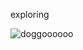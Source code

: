 exploring

![doggoooooo](https://github.com/anjellyyy/anjellyyy/assets/172020069/2a79647d-ff78-44b4-83dd-b4fe0980d847)



